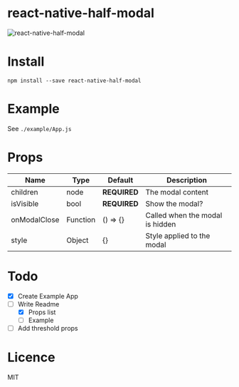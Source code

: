 # react-native-half-modal

![react-native-half-modal](https://github.com/nikke1925/react-native-half-modal/blob/master/half-modal.gif)

# Install

```
npm install --save react-native-half-modal
```

# Example

See ```./example/App.js```

# Props

| Name         | Type     | Default      | Description                     |
| ------------ | -------- | ------------ | ------------------------------- |
| children     | node     | **REQUIRED** | The modal content               |
| isVisible    | bool     | **REQUIRED** | Show the modal?                 |
| onModalClose | Function | () => {}     | Called when the modal is hidden |
| style        | Object   | {}           | Style applied to the modal      |

# Todo

- [x] Create Example App
- [ ] Write Readme
  - [x] Props list
  - [ ] Example
- [ ] Add threshold props

# Licence

MIT
